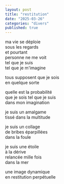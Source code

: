 ```yaml
---
layout: post
title: "restitution"
date: "2025-03-26"
categories: "divers"
published: true
---
```


ma vie se déploie  
sous les regards  
et pourtant  
personne ne me voit  
tel que je suis  
tel que je m'imagine  

tous supposent que je sois  
en quelque sorte  

quelle est la probabilité  
que je sois tel que je suis  
dans mon imagination  

je suis un amalgame  
tissé dans la multitude  

je suis un collage  
de bribes éparpillées  
dans la foule  

je suis une étoile  
à la dérive  
relancée mille fois  
dans la mer  

une image dynamique  
en restitution perpétuelle
